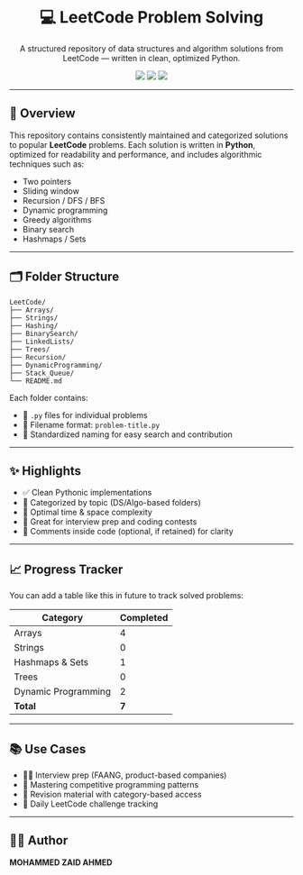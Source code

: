 <h1 align="center">💻 LeetCode Problem Solving</h1>
<p align="center">
  A structured repository of data structures and algorithm solutions from LeetCode — written in clean, optimized Python.
</p>

<p align="center">
  <img src="https://img.shields.io/badge/Python-3776AB?style=flat&logo=python&logoColor=white"/>
  <img src="https://img.shields.io/badge/DSA-0A66C2?style=flat"/>
  <img src="https://img.shields.io/badge/LeetCode-FFA116?style=flat&logo=leetcode&logoColor=white"/>
</p>

---

## 🧠 Overview

This repository contains consistently maintained and categorized solutions to popular **LeetCode** problems. Each solution is written in **Python**, optimized for readability and performance, and includes algorithmic techniques such as:

* Two pointers
* Sliding window
* Recursion / DFS / BFS
* Dynamic programming
* Greedy algorithms
* Binary search
* Hashmaps / Sets

---

## 🗂️ Folder Structure

```
LeetCode/
├── Arrays/
├── Strings/
├── Hashing/
├── BinarySearch/
├── LinkedLists/
├── Trees/
├── Recursion/
├── DynamicProgramming/
├── Stack_Queue/
└── README.md
```

Each folder contains:

* 🔹 `.py` files for individual problems
* 📝 Filename format: `problem-title.py`
* 🧠 Standardized naming for easy search and contribution

---

## ✨ Highlights

* ✅ Clean Pythonic implementations
* 📂 Categorized by topic (DS/Algo-based folders)
* 🧪 Optimal time & space complexity
* 🚀 Great for interview prep and coding contests
* 💬 Comments inside code (optional, if retained) for clarity

---

## 📈 Progress Tracker

You can add a table like this in future to track solved problems:

| Category            | Completed |
| ------------------- | --------- |
| Arrays              | 4         |
| Strings             | 0         |
| Hashmaps & Sets     | 1         |
| Trees               | 0         |
| Dynamic Programming | 2         |
| **Total**           | **7**     |

---

## 📚 Use Cases

* 🧑‍💻 Interview prep (FAANG, product-based companies)
* 🎯 Mastering competitive programming patterns
* 📘 Revision material with category-based access
* 🚀 Daily LeetCode challenge tracking

---

## 🧑‍💻 Author

**MOHAMMED ZAID AHMED**

